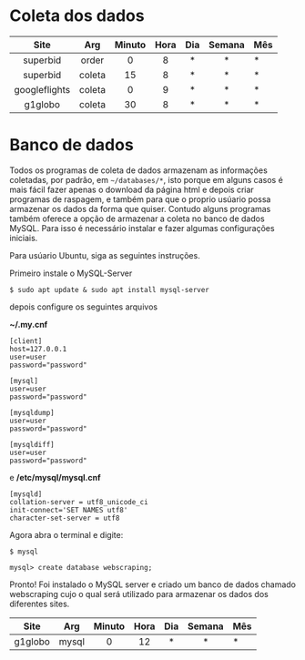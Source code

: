 # Coleta dos dados

| Site          | Arg    | Minuto | Hora | Dia | Semana | Mês |
|:-------------:|:------:|:------:|:----:|:---:|:------:|-----|
| superbid      | order  | 0      | 8    | \*  | \*     | \*  |
| superbid      | coleta | 15     | 8    | \*  | \*     | \*  |
| googleflights | coleta | 0      | 9    | \*  | \*     | \*  |
| g1globo       | coleta | 30     | 8    | \*  | \*     | \*  |


# Banco de dados

Todos os programas de coleta de dados armazenam as informações coletadas, por
padrão, em `~/databases/*`, isto porque em alguns casos é mais fácil fazer
apenas o download da página html e depois criar programas de raspagem, e também
para que o proprio usúario possa armazenar os dados da forma que quiser. Contudo
alguns programas também oferece a opção de armazenar a coleta no banco de dados
MySQL. Para isso é necessário instalar e fazer algumas configurações iniciais.

Para usúario Ubuntu, siga as seguintes instruções.

Primeiro instale o MySQL-Server

`$ sudo apt update & sudo apt install mysql-server`

depois configure os seguintes arquivos

**~/.my.cnf**

```
[client]
host=127.0.0.1
user=user
password="password"

[mysql]
user=user
password="password"

[mysqldump]
user=user
password="password"

[mysqldiff]
user=user
password="password"
```

e **/etc/mysql/mysql.cnf**

```
[mysqld]
collation-server = utf8_unicode_ci
init-connect='SET NAMES utf8'
character-set-server = utf8
```

Agora abra o terminal e digite:

`$ mysql`

`mysql> create database webscraping;`

Pronto! Foi instalado o MySQL server e criado um banco de dados chamado
webscraping cujo o qual será utilizado para armazenar os dados dos diferentes
sites.


| Site    | Arg   | Minuto | Hora | Dia | Semana | Mês |
|:-------:|:-----:|:------:|:----:|:---:|:------:|-----|
| g1globo | mysql | 0      | 12   | \*  | \*     | \*  |
